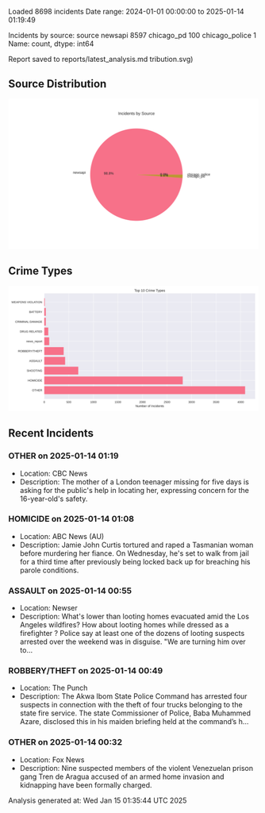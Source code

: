 
Loaded 8698 incidents
Date range: 2024-01-01 00:00:00 to 2025-01-14 01:19:49

Incidents by source:
source
newsapi           8597
chicago_pd         100
chicago_police       1
Name: count, dtype: int64

Report saved to reports/latest_analysis.md
tribution.svg)

## Source Distribution
![Source Distribution](images/source_distribution.svg)

## Crime Types
![Crime Types](images/crime_types.svg)

## Recent Incidents

### OTHER on 2025-01-14 01:19
- Location: CBC News
- Description: The mother of a London teenager missing for five days is asking for the public's help in locating her, expressing concern for the 16-year-old's safety.


### HOMICIDE on 2025-01-14 01:08
- Location: ABC News (AU)
- Description: Jamie John Curtis tortured and raped a Tasmanian woman before murdering her fiance. On Wednesday, he's set to walk from jail for a third time after previously being locked back up for breaching his parole conditions.


### ASSAULT on 2025-01-14 00:55
- Location: Newser
- Description: What's lower than looting homes evacuated amid the Los Angeles wildfires? How about looting homes while dressed as a firefighter ? Police say at least one of the dozens of looting suspects arrested over the weekend was in disguise. "We are turning him over to…


### ROBBERY/THEFT on 2025-01-14 00:49
- Location: The Punch
- Description: The Akwa Ibom State Police Command has arrested four suspects in connection with the theft of four trucks belonging to the state fire service. The state Commissioner of Police, Baba Muhammed Azare, disclosed this in his maiden briefing held at the command’s h…


### OTHER on 2025-01-14 00:32
- Location: Fox News
- Description: Nine suspected members of the violent Venezuelan prison gang Tren de Aragua accused of an armed home invasion and kidnapping have been formally charged.

Analysis generated at: Wed Jan 15 01:35:44 UTC 2025
